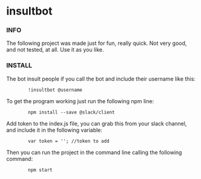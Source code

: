 # insultbot


### INFO
 
 The following project was made just for fun, really quick. Not very good, and not tested, at all. 
 Use it as you like. 

### INSTALL 

The bot insult people if you call the bot and include their username like this:

 			!insultbot @username 
  
To get the program working just run the following npm line:

			npm install --save @slack/client
			
Add token to the index.js file, you can grab this from your slack channel, and include it in the following variable:

			var token = ''; //token to add
  
Then you can run the project in the command line calling the following command:

			npm start
  
  
 
